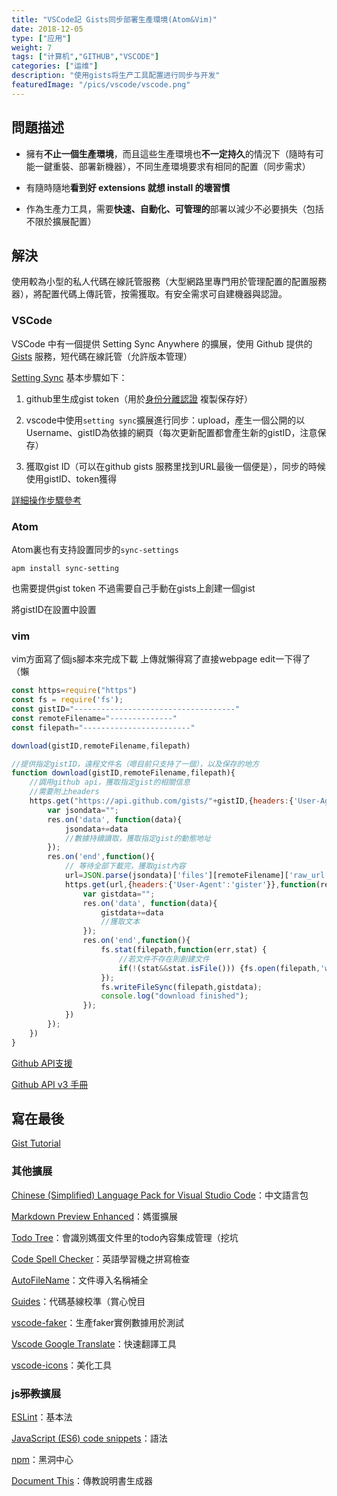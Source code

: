 ```yaml
---
title: "VSCode記 Gists同步部署生產環境(Atom&Vim)"
date: 2018-12-05
type: ["应用"]
weight: 7
tags: ["计算机","GITHUB","VSCODE"]
categories: ["运维"]
description: "使用gists将生产工具配置进行同步与开发"
featuredImage: "/pics/vscode/vscode.png"
---
```

## 問題描述

- 擁有**不止一個生產環境**，而且這些生產環境也**不一定持久**的情況下（隨時有可能一鍵重裝、部署新機器），不同生產環境要求有相同的配置（同步需求）

- 有隨時隨地**看到好 extensions 就想 install 的壞習慣**

- 作為生產力工具，需要**快速、自動化、可管理的**部署以減少不必要損失（包括不限於擴展配置）

## 解決

使用較為小型的私人代碼在線託管服務（大型網路里專門用於管理配置的配置服務器），將配置代碼上傳託管，按需獲取。有安全需求可自建機器與認證。

### VSCode

VSCode 中有一個提供 Setting Sync Anywhere 的擴展，使用 Github 提供的 [Gists](http://gohom.win/2015/11/26/gist/) 服務，短代碼在線託管（允許版本管理）

[Setting Sync](https://marketplace.visualstudio.com/items?itemName=Shan.code-settings-sync) 基本步驟如下：

1. github里生成gist token（用於[身份分離認證](https://juejin.im/post/5a6c60166fb9a01caf37a5e5) 複製保存好）

2. vscode中使用``setting sync``擴展進行同步：upload，產生一個公開的以Username、gistID為依據的網頁（每次更新配置都會產生新的gistID，注意保存）

3. 獲取gist ID（可以在github gists 服務里找到URL最後一個便是），同步的時候使用gistID、token獲得

[詳細操作步驟參考](https://medium.com/@mvpdw06/%E5%A6%82%E4%BD%95%E5%9C%A8%E4%B8%8D%E5%90%8C%E7%9A%84%E9%9B%BB%E8%85%A6%E4%B8%8A%E5%90%8C%E6%AD%A5-vs-code-%E7%9A%84%E8%A8%AD%E5%AE%9A-82e7cd818ea7)

### Atom

Atom裏也有支持設置同步的``sync-settings``

``apm install sync-setting``

也需要提供gist token 不過需要自己手動在gists上創建一個gist

將gistID在設置中設置

### vim

vim方面寫了個js腳本來完成下載 上傳就懶得寫了直接webpage edit一下得了（懶

```js
const https=require("https")
const fs = require('fs');
const gistID="------------------------------------"
const remoteFilename="--------------"
const filepath="------------------------"

download(gistID,remoteFilename,filepath)

//提供指定gistID，遠程文件名（嗯目前只支持了一個），以及保存的地方
function download(gistID,remoteFilename,filepath){
    //調用github api，獲取指定gist的相關信息
    //需要附上headers
    https.get("https://api.github.com/gists/"+gistID,{headers:{'User-Agent':'gister'}},function(res){
        var jsondata="";
        res.on('data', function(data){
            jsondata+=data
            //數據持續讀取，獲取指定gist的動態地址
        });
        res.on('end',function(){
            // 等待全部下載完，獲取gist內容
            url=JSON.parse(jsondata)['files'][remoteFilename]['raw_url'];
            https.get(url,{headers:{'User-Agent':'gister'}},function(res){
                var gistdata="";
                res.on('data', function(data){
                    gistdata+=data
                    //獲取文本
                });
                res.on('end',function(){
                    fs.stat(filepath,function(err,stat) {
                        //若文件不存在則創建文件
                        if(!(stat&&stat.isFile())) {fs.open(filepath,'w',(e,fd)=>{console.log(e);})}
                    });
                    fs.writeFileSync(filepath,gistdata);
                    console.log("download finished");
                });
            })
        });
    })
}
```

[Github API支援](https://segmentfault.com/a/1190000015144126#articleHeader4)

[Github API v3 手冊](https://developer.github.com/v3/gists/)

## 寫在最後

[Gist Tutorial](https://www.labnol.org/internet/github-gist-tutorial/28499/)

### 其他擴展

[Chinese (Simplified) Language Pack for Visual Studio Code](https://marketplace.visualstudio.com/items?itemName=MS-CEINTL.vscode-language-pack-zh-hans)：中文語言包

[Markdown Preview Enhanced](https://marketplace.visualstudio.com/items?itemName=shd101wyy.markdown-preview-enhanced)：媽蛋擴展

[Todo Tree](https://marketplace.visualstudio.com/items?itemName=Gruntfuggly.todo-tree)：會識別媽蛋文件里的todo內容集成管理（挖坑

[Code Spell Checker](https://marketplace.visualstudio.com/items?itemName=streetsidesoftware.code-spell-checker)：英語學習機之拼寫檢查

[AutoFileName](https://marketplace.visualstudio.com/items?itemName=spywhere.guides)：文件導入名稱補全

[Guides](https://marketplace.visualstudio.com/items?itemName=spywhere.guides)：代碼基線校準（賞心悅目

[vscode-faker](https://marketplace.visualstudio.com/items?itemName=deerawan.vscode-faker)：生產faker實例數據用於測試

[Vscode Google Translate](https://marketplace.visualstudio.com/items?itemName=funkyremi.vscode-google-translate)：快速翻譯工具

[vscode-icons](https://marketplace.visualstudio.com/items?itemName=robertohuertasm.vscode-icons)：美化工具

### js~~邪教~~擴展

[ESLint](https://marketplace.visualstudio.com/items?itemName=dbaeumer.vscode-eslint)：基本法

[JavaScript (ES6) code snippets](https://marketplace.visualstudio.com/items?itemName=xabikos.JavaScriptSnippets)：語法

[npm](https://marketplace.visualstudio.com/items?itemName=eg2.vscode-npm-script)：黑洞中心

[Document This](https://marketplace.visualstudio.com/items?itemName=joelday.docthis)：傳教說明書生成器
